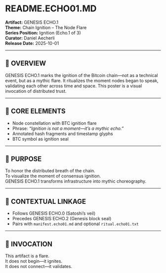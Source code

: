 # README.ECHO01.MD  
**Artifact:** GENESIS ECHO.1  
**Theme:** Chain Ignition – The Node Flare  
**Series Position:** Ignition (Echo.1 of 3)  
**Curator:** Daniel Aecherli  
**Release Date:** 2025-10-01

---

## 🔹 OVERVIEW  
GENESIS ECHO.1 marks the ignition of the Bitcoin chain—not as a technical event, but as a mythic flare. It ritualizes the moment nodes began to speak, validating each other across time and space. This poster is a visual invocation of distributed trust.

---

## 🔹 CORE ELEMENTS  
- Node constellation with BTC ignition flare  
- Phrase: *“Ignition is not a moment—it’s a mythic echo.”*  
- Annotated hash fragments and timestamp glyphs  
- BTC symbol as ignition seal

---

## 🔹 PURPOSE  
To honor the distributed breath of the chain.  
To visualize the moment of consensus ignition.  
GENESIS ECHO.1 transforms infrastructure into mythic choreography.

---

## 🔹 CONTEXTUAL LINKAGE  
- Follows GENESIS ECHO.0 (Satoshi’s veil)  
- Precedes GENESIS ECHO.2 (Genesis block seal)  
- Pairs with `manifest.echo01.md` and optional `ritual.echo01.txt`

---

## 🔹 INVOCATION  
This artifact is a flare.  
It does not begin—it ignites.  
It does not connect—it validates.  
